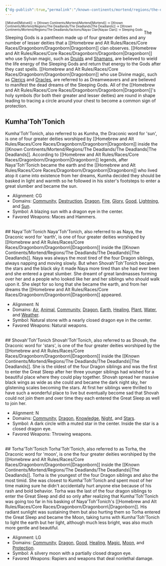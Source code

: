 ```yaml
---
{"dg-publish":true,"permalink":"/known-continents/mortend/regions/the-deadlands/religion/sleeping-gods/"}
---
```


<sup><sup>[[Mistveil\|Mistveil]] → [[Known Continents/Mortend/Mortend\|Mortend]] → [[Known Continents/Mortend/Regions/The Deadlands/The Deadlands\|The Deadlands]] → [[Known Continents/Mortend/Regions/The Deadlands/factions/Nayax Clan\|Nayax Clan]] → Sleeping Gods</sup></sup>
The Sleeping Gods is a pantheon made up of four greater deities and any number of lesser deities that a [[Homebrew and Alt Rules/Races/Core Races/Dragonborn/Dragonborn\|Dragonborn]] clan observes. [[Homebrew and Alt Rules/Races/Core Races/Dragonborn/Dragonborn\|Dragonborn]] who use Sylvan magic, such as [Druids](https://www.d20pfsrd.com/classes/core-classes/druid/) and [Shamans](https://www.d20pfsrd.com/classes/hybrid-classes/shaman/), are believed to wield the life energy of the Sleeping Gods and return that energy to the Gods after they cast spells. [[Homebrew and Alt Rules/Races/Core Races/Dragonborn/Dragonborn\|Dragonborn]] who use Divine magic, such as [Clerics](https://www.d20pfsrd.com/classes/core-classes/cleric/) and [Oracles](https://www.d20pfsrd.com/classes/base-classes/oracle/), are referred to as Dreamweavers and are believed to manifest the dead dreams of the Sleeping Gods. All of the [[Homebrew and Alt Rules/Races/Core Races/Dragonborn/Dragonborn\|Dragonborn]]'s holy symbols (for both their greater and lesser deities) are round in shape leading to tracing a circle around your chest to become a common sign of protection.

## Kumha'Toh'Tonich
Kumha'Toh'Tonich, also referred to as Kumha, the Draconic word for 'sun', is one of four greater deities worshiped by [[Homebrew and Alt Rules/Races/Core Races/Dragonborn/Dragonborn\|Dragonborn]] inside the [[Known Continents/Mortend/Regions/The Deadlands/The Deadlands\|The Deadlands]]. According to [[Homebrew and Alt Rules/Races/Core Races/Dragonborn/Dragonborn\|Dragonborn]] legends, after Naya'Toh'Tonich became the earth and the [[Homebrew and Alt Rules/Races/Core Races/Dragonborn/Dragonborn\|Dragonborn]] who lived atop it came into existence from her dreams, Kumha decided they should be basked in light and warmth so he followed in his sister's footsteps to enter a great slumber and became the sun.

- Alignment: CG
- Domains: [Community](https://www.d20pfsrd.com/classes/core-classes/cleric/domains/paizo-domains/community-domain/), [Destruction](https://www.d20pfsrd.com/classes/core-classes/cleric/domains/paizo-domains/destruction-domain/), [Dragon](https://www.d20pfsrd.com/classes/core-classes/cleric/domains/paizo-domains/scalykind-domain/dragon-subdomain/), [Fire](https://www.d20pfsrd.com/classes/core-classes/cleric/domains/paizo-domains/fire-domain/), [Glory](https://www.d20pfsrd.com/classes/core-classes/cleric/domains/paizo-domains/glory-domain/), [Good](https://www.d20pfsrd.com/classes/core-classes/cleric/domains/paizo-domains/good-domain/), [Lightning](https://www.d20pfsrd.com/classes/core-classes/cleric/domains/paizo-domains/air-domain/lightning-subdomain/), and [Sun](https://www.d20pfsrd.com/classes/core-classes/cleric/domains/paizo-domains/sun-domain/).
- Symbol: A blazing sun with a dragon eye in the center.
- Favored Weapons: Maces and Hammers.
<br>
## Naya'Toh'Tonich
Naya'Toh'Tonich, also referred to as Naya, the Draconic word for 'earth', is one of four greater deities worshiped by [[Homebrew and Alt Rules/Races/Core Races/Dragonborn/Dragonborn\|Dragonborn]] inside the [[Known Continents/Mortend/Regions/The Deadlands/The Deadlands\|The Deadlands]]. Naya was always the most tired of the four Dragon siblings, always napping and moving slowly. But when Shovah'Toh'Tonich became the stars and the black sky it made Naya more tired than she had ever been and she entered a great slumber. She dreamt of great landmasses forming over her and a people who looked like her and her siblings who should walk upon it. She slept for so long that she became the earth, and from her dreams the [[Homebrew and Alt Rules/Races/Core Races/Dragonborn/Dragonborn\|Dragonborn]] appeared.

- Alignment: N
- Domains: [Air](https://www.d20pfsrd.com/classes/core-classes/cleric/domains/paizo-domains/air-domain/), [Animal](https://www.d20pfsrd.com/classes/core-classes/cleric/domains/paizo-domains/animal-domain/), [Community](https://www.d20pfsrd.com/classes/core-classes/cleric/domains/paizo-domains/community-domain/), [Dragon](https://www.d20pfsrd.com/classes/core-classes/cleric/domains/paizo-domains/scalykind-domain/dragon-subdomain/), [Earth](https://www.d20pfsrd.com/classes/core-classes/cleric/domains/paizo-domains/earth-domain/), [Healing](https://www.d20pfsrd.com/classes/core-classes/cleric/domains/paizo-domains/healing-domain/), [Plant](https://www.d20pfsrd.com/classes/core-classes/cleric/domains/paizo-domains/plant-domain/), [Water](https://www.d20pfsrd.com/classes/core-classes/cleric/domains/paizo-domains/water-domain/), and [Weather](https://www.d20pfsrd.com/classes/core-classes/cleric/domains/paizo-domains/weather-domain/).
- Symbol: Natural stone with a nearly closed dragon eye in the center.
- Favored Weapons: Natural weapons.
<br>
## Shovah'Toh'Tonich
Shovah'Toh'Tonich, also referred to as Shovah, the Draconic word for 'stars', is one of the four greater deities worshiped by the [[Homebrew and Alt Rules/Races/Core Races/Dragonborn/Dragonborn\|Dragonborn]] inside the [[Known Continents/Mortend/Regions/The Deadlands/The Deadlands\|The Deadlands]]. She is the oldest of the four Dragon siblings and was the first to enter the Great Sleep after her three younger siblings had wished for a beautiful place where they could play together. Shovah spread her massive black wings as wide as she could and became the dark night sky, her glistening scales becoming the stars. At first her siblings were thrilled to have such a wonderful place to live but eventually become sad that Shovah could not join them and over time they each entered the Great Sleep as well to join her.

- Alignment: N
- Domains: [Community](https://www.d20pfsrd.com/classes/core-classes/cleric/domains/paizo-domains/community-domain/), [Dragon](https://www.d20pfsrd.com/classes/core-classes/cleric/domains/paizo-domains/scalykind-domain/dragon-subdomain/), [Knowledge](https://www.d20pfsrd.com/classes/core-classes/cleric/domains/paizo-domains/knowledge-domain/), [Night](https://www.d20pfsrd.com/classes/core-classes/cleric/domains/paizo-domains/darkness-domain/night/), and [Stars](https://www.d20pfsrd.com/classes/core-classes/cleric/domains/paizo-domains/void-domain/stars/).
- Symbol: A dark circle with a muted star in the center. Inside the star is a closed dragon eye.
- Favored Weapons: Throwing weapons.
<br>
## Torha'Toh'Tonich
Torha'Toh'Tonich, also referred to as Torha, the Draconic word for 'moon', is one the four greater deities worshiped by the [[Homebrew and Alt Rules/Races/Core Races/Dragonborn/Dragonborn\|Dragonborn]] inside the [[Known Continents/Mortend/Regions/The Deadlands/The Deadlands\|The Deadlands]]. Torha is the youngest of the four Dragon siblings and also the most timid. She was closest to Kumha'Toh'Tonich and spent most of her time making sure he didn't accidentally hurt anyone else because of his rash and bold behavior. Torha was the last of the four dragon siblings to enter the Great Sleep and did so only after realizing that Kumha'Toh'Tonich was going too far in his basking of Naya'Toh'Tonich's [[Homebrew and Alt Rules/Races/Core Races/Dragonborn/Dragonborn\|Dragonborn]]. His radiant sunlight was sustaining them but also hurting them so Torha entered the Great Sleep and became the Moon, taking turns with Kumha'Toh'Tonich to light the earth but her light, although much less bright, was also much more gentle and beautiful.

- Alignment: LG
- Domains: [Community](https://www.d20pfsrd.com/classes/core-classes/cleric/domains/paizo-domains/community-domain/), [Dragon](https://www.d20pfsrd.com/classes/core-classes/cleric/domains/paizo-domains/scalykind-domain/dragon-subdomain/), [Good](https://www.d20pfsrd.com/classes/core-classes/cleric/domains/paizo-domains/good-domain/), [Healing](https://www.d20pfsrd.com/classes/core-classes/cleric/domains/paizo-domains/healing-domain/), [Magic](https://www.d20pfsrd.com/classes/core-classes/cleric/domains/paizo-domains/magic-domain/), [Moon](https://www.d20pfsrd.com/classes/core-classes/cleric/domains/paizo-domains/darkness-domain/moon/), and [Protection](https://www.d20pfsrd.com/classes/core-classes/cleric/domains/paizo-domains/protection-domain/).
- Symbol: A silvery moon with a partially closed dragon eye.
- Favored Weapons: Rapiers and weapons that deal nonlethal damage.